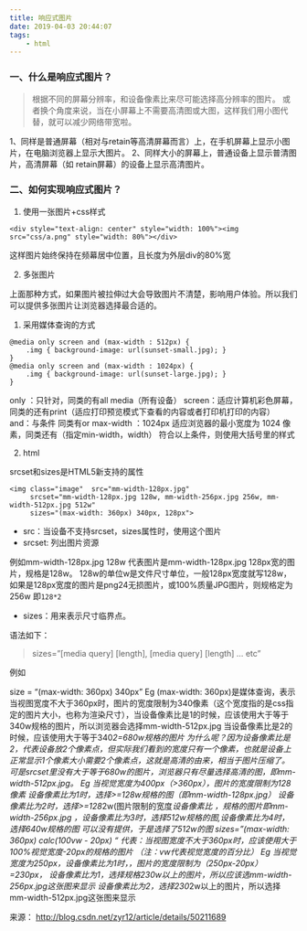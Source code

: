 ```yaml
---
title: 响应式图片
date: 2019-04-03 20:44:07
tags:
    - html
---
```

### 一、什么是响应式图片？
<!-- more -->
> 根据不同的屏幕分辨率，和设备像素比来尽可能选择高分辨率的图片。
或者换个角度来说，当在小屏幕上不需要高清图或大图，这样我们用小图代替，就可以减少网络带宽啦。

1、同样是普通屏幕（相对与retain等高清屏幕而言）上，在手机屏幕上显示小图片，在电脑浏览器上显示大图片。
2、同样大小的屏幕上，普通设备上显示普清图片，高清屏幕（如 retain屏幕）的设备上显示高清图片。
### 二、如何实现响应式图片？
1. 使用一张图片+css样式

```
<div style="text-align: center" style="width: 100%"><img src="css/a.png" style="width: 80%"></div>
```
这样图片始终保持在频幕居中位置，且长度为外层div的80%宽

2. 多张图片

上面那种方式，如果图片被拉伸过大会导致图片不清楚，影响用户体验。所以我们可以提供多张图片让浏览器选择最合适的。
1. 采用媒体查询的方式

```
@media only screen and (max-width : 512px) {
    .img { background-image: url(sunset-small.jpg); }
}
@media only screen and (max-width : 1024px) {
    .img { background-image: url(sunset-large.jpg); }
}
```
only ：只针对，同类的有all media（所有设备）
screen：适应计算机彩色屏幕，同类的还有print（适应打印预览模式下查看的内容或者打印机打印的内容）
and：与条件 同类有or
max-width ：1024px 适应浏览器的最小宽度为 1024 像素，同类还有（指定min-width，width）
符合以上条件，则使用大括号里的样式

2. html

srcset和sizes是HTML5新支持的属性
```
<img class="image"  src="mm-width-128px.jpg"
     srcset="mm-width-128px.jpg 128w, mm-width-256px.jpg 256w, mm-width-512px.jpg 512w"
     sizes="(max-width: 360px) 340px, 128px">
```
- src：当设备不支持srcset，sizes属性时，使用这个图片
- srcset: 列出图片资源

例如mm-width-128px.jpg 128w 代表图片是mm-width-128px.jpg 128px宽的图片，规格是128w。
128w的单位w是文件尺寸单位，一般128px宽度就写128w，如果是128px宽度的图片是png24无损图片，或100%质量JPG图片，则规格定为256w 即`128*2`

- sizes：用来表示尺寸临界点。

语法如下：
> sizes=”[media query] [length], [media query] [length] … etc”

例如

size = “(max-width: 360px) 340px”
Eg (max-width: 360px)是媒体查询，表示当视图宽度不大于360px时，图片的宽度限制为340像素（这个宽度指的是css指定的图片大小，也称为渲染尺寸），当设备像素比是1的时候，应该使用大于等于340w规格的图片，所以浏览器会选择mm-width-512px.jpg
当设备像素比是2的时候，应该使用大于等于340*2=680w规格的图片
为什么呢？因为设备像素比是2，代表设备放2个像素点，但实际我们看到的宽度只有一个像素，也就是设备上正常显示1个像素大小需要2个像素点，这就是高清的由来，相当于图片压缩了。可是srcset里没有大于等于680w的图片，浏览器只有尽量选择高清的图，即mm-width-512px.jpg。
Eg 当视觉宽度为400px（>360px），图片的宽度限制为128像素
设备像素比为1时，选择>=128w规格的图（即mm-width-128px.jpg）
设备像素比为2时，选择>=128*2w(图片限制的宽度*设备像素比 ，规格的图片即mm-width-256px.jpg ，设备像素比为3时，选择512w规格的图,设备像素比为4时，选择640w规格的图 可以没有提供，于是选择了512w的图
sizes=”(max-width: 360px) calc(100vw - 20px) “
代表：当视图宽度不大于360px时，应该使用大于100%视觉宽度-20px的规格的图片
（注：vw代表视觉宽度的百分比）
Eg 当视觉宽度为250px，设备像素比为1时，，图片的宽度限制为（250px-20px）=230px，
设备像素比为1，选择规格230w以上的图片，所以应该选mm-width-256px.jpg这张图来显示
设备像素比为2，选择230*2w以上的图片，所以选择mm-width-512px.jpg这张图来显示

来源： http://blog.csdn.net/zyr12/article/details/50211689